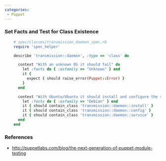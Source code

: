 ```yaml
---
categories:
 - Puppet
---
```

### Set Facts and Test for Class Existence

```ruby
    # spec/classes/transmission_daemon_spec.rb
    require 'spec_helper'

    describe 'transmission::daemon', :type => 'class' do

      context "With an unknown OS it should fail" do
        let :facts do { :osfamily => "Unknown" } end
        it {
          expect { should raise_error(Puppet::Error) }
        }
      end

      context "With Ubuntu/Ubuntu it should install and configure the service" do
        let :facts do { :osfamily => "Debian" } end
        it { should contain_class 'transmission::daemon::install' }
        it { should contain_class 'transmission::daemon::config' }
        it { should contain_class 'transmission::daemon::service' }
      end
    end
```

### References

-   <http://puppetlabs.com/blog/the-next-generation-of-puppet-module-testing>

